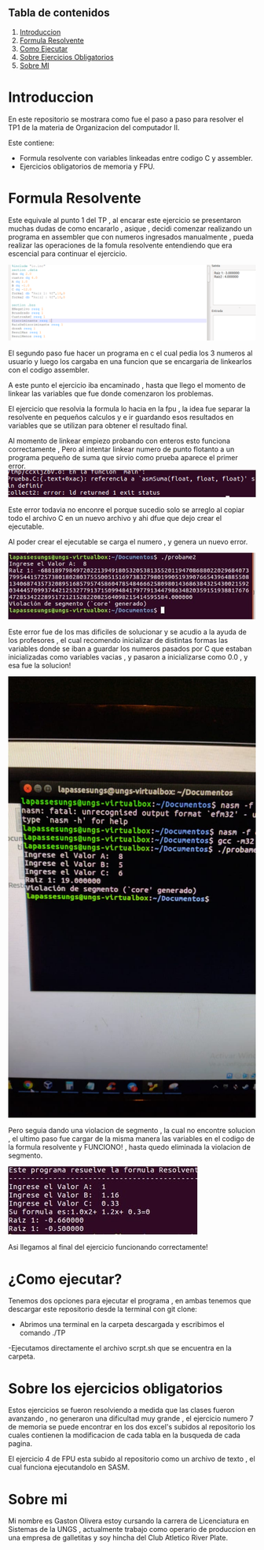 
## Tabla de contenidos
1. [Introduccion](https://github.com/GastonOlivera/TrabajoPractico-N1-OCII/blob/master/README.md#introduccion)
2. [Formula Resolvente](https://github.com/GastonOlivera/TrabajoPractico-N1-OCII#formula-resolvente) 
3. [Como Ejecutar](https://github.com/GastonOlivera/TrabajoPractico-N1-OCII#como-ejecutar)
4. [Sobre Ejercicios Obligatorios](https://github.com/GastonOlivera/TrabajoPractico-N1-OCII#sobre-los-ejercicios-obligatorios)
5. [Sobre MI](https://github.com/GastonOlivera/TrabajoPractico-N1-OCII#sobre-mi)



# Introduccion 
En este repositorio se mostrara como fue el paso a paso para resolver el TP1 de la materia de Organizacion del computador II. 

Este contiene:
- Formula resolvente con variables linkeadas entre codigo C y assembler.
- Ejercicios obligatorios de memoria y FPU.



# Formula Resolvente
Este equivale al punto 1 del TP , al encarar este ejercicio se presentaron muchas dudas de como encararlo , asique , decidi comenzar realizando un programa en 
assembler que con numeros ingresados manualmente , pueda realizar las operaciones de la fomula resolvente entendiendo que era escencial para continuar el ejercicio.



![ImagenRes](ImagenRes.PNG)
 
El segundo paso fue hacer un programa en c el cual pedia los 3 numeros al usuario y luego los cargaba en una funcion que se encargaria de linkearlos con el codigo assembler.

A este punto el ejercicio iba encaminado , hasta que llego el momento de linkear las variables que fue donde comenzaron los problemas.

El ejercicio que resolvia la formula lo hacia en la fpu , la idea fue separar la resolvente en pequeños calculos y e ir guardando esos resultados en variables que se utilizan para obtener el resultado final.

Al momento de linkear empiezo probando con enteros esto funciona correctamente , Pero al intentar linkear numero de punto flotanto a un programa pequeño de suma que sirvio como prueba aparece el primer error.
![ImagenError1](ImagenError1.PNG)

Este error todavia no enconre el porque sucedio solo se arreglo al copiar todo el archivo C en un nuevo archivo y ahi dfue que dejo crear el ejecutable.

Al poder crear el ejecutable se carga el numero , y genera un nuevo error. 

![Error2](Error2.jpg)

Este error fue de los mas dificiles de solucionar y se acudio a la ayuda de los profesores , el cual recomendo inicializar de distintas formas las variables donde se iban a guardar los numeros pasados por C que estaban inicializadas como variables vacias , y pasaron a inicializarse como 0.0 , y esa fue la solucion! 

![Error3](Error3.jfif)

Pero seguia dando una violacion de segmento , la cual no encontre solucion , el ultimo paso fue cargar de la misma manera las variables en el codigo de la formula resolvente y FUNCIONO! , hasta quedo eliminada la violacion de segmento.

![Funciona!](Funciona!.jpg)

Asi llegamos al final del ejercicio funcionando correctamente! 

# ¿Como ejecutar?
Tenemos dos opciones para ejecutar el programa , en ambas tenemos que descargar este repositorio desde la terminal con git clone: 
- Abrimos una terminal en la carpeta descargada y escribimos el comando 
./TP

-Ejecutamos directamente el archivo scrpt.sh que se encuentra en la carpeta.

# Sobre los ejercicios obligatorios

Estos ejercicios se fueron resolviendo a medida que las clases fueron avanzando , no generaron una dificultad muy grande , el ejercicio numero 7 de memoria se puede encontrar en los dos excel's subidos al repositorio los cuales contienen la modificacion de cada tabla en la busqueda de cada pagina.

El ejercicio 4 de FPU esta subido al repositorio como un archivo de texto , el cual funciona ejecutandolo en SASM.


# Sobre mi 
Mi nombre es Gaston Olivera estoy cursando la carrera de Licenciatura en Sistemas de la UNGS , actualmente trabajo como operario de produccion en una empresa de galletitas y soy hincha del Club Atletico River Plate. 










